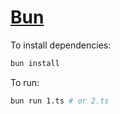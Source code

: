 # [Bun](https://bun.sh)

To install dependencies:

```bash
bun install
```

To run:

```bash
bun run 1.ts # or 2.ts
```